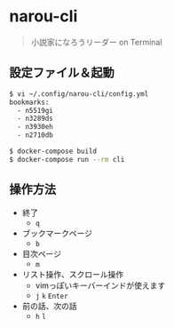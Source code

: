 # narou-cli
> 小説家になろうリーダー on Terminal

## 設定ファイル＆起動
```bash
$ vi ~/.config/narou-cli/config.yml
bookmarks:
  - n5519gi
  - n3289ds
  - n3930eh
  - n2710db

$ docker-compose build
$ docker-compose run --rm cli
```

## 操作方法
- 終了
  - `q`
- ブックマークページ
  - `b`
- 目次ページ
  - `m`
- リスト操作、スクロール操作
  - vimっぽいキーバーインドが使えます
  - `j` `k` `Enter`
- 前の話、次の話
  - `h` `l`
